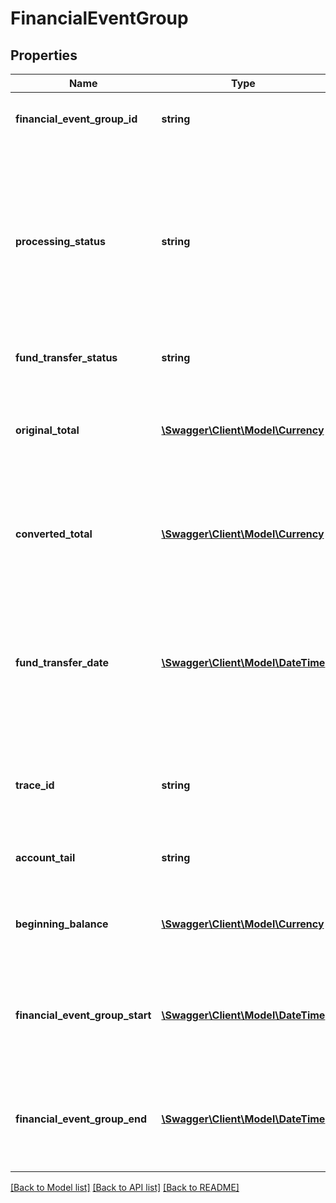 # FinancialEventGroup

## Properties
Name | Type | Description | Notes
------------ | ------------- | ------------- | -------------
**financial_event_group_id** | **string** | A unique identifier for the financial event group. | [optional] 
**processing_status** | **string** | The processing status of the financial event group indicates whether the balance of the financial event group is settled.  Possible values:  * Open  * Closed | [optional] 
**fund_transfer_status** | **string** | The status of the fund transfer. | [optional] 
**original_total** | [**\Swagger\Client\Model\Currency**](Currency.md) | The total amount in the currency of the marketplace in which the transactions occurred. | [optional] 
**converted_total** | [**\Swagger\Client\Model\Currency**](Currency.md) | The total amount in the currency of the marketplace in which the funds were disbursed. | [optional] 
**fund_transfer_date** | [**\Swagger\Client\Model\\DateTime**](\DateTime.md) | The date and time when the disbursement or charge was initiated. Only present for closed settlements. In ISO 8601 date time format. | [optional] 
**trace_id** | **string** | The trace identifier used by sellers to look up transactions externally. | [optional] 
**account_tail** | **string** | The account tail of the payment instrument. | [optional] 
**beginning_balance** | [**\Swagger\Client\Model\Currency**](Currency.md) | The balance at the beginning of the settlement period. | [optional] 
**financial_event_group_start** | [**\Swagger\Client\Model\\DateTime**](\DateTime.md) | The date and time at which the financial event group is opened. In ISO 8601 date time format. | [optional] 
**financial_event_group_end** | [**\Swagger\Client\Model\\DateTime**](\DateTime.md) | The date and time at which the financial event group is closed. In ISO 8601 date time format. | [optional] 

[[Back to Model list]](../README.md#documentation-for-models) [[Back to API list]](../README.md#documentation-for-api-endpoints) [[Back to README]](../README.md)



